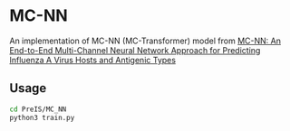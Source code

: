 # MC-NN

An implementation of MC-NN (MC-Transformer) model from [MC-NN: An End-to-End Multi-Channel Neural Network Approach for Predicting Influenza A Virus Hosts and Antigenic Types](https://arxiv.org/pdf/2306.05587.pdf)


## Usage

```bash
cd PreIS/MC_NN
python3 train.py
```
